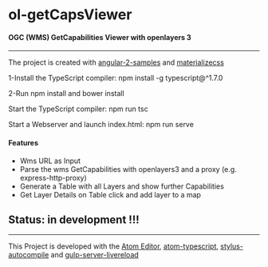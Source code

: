 # ol-getCapsViewer
#### OGC (WMS) GetCapabilities Viewer with openlayers 3
---


The project is created with [angular-2-samples](https://github.com/thelgevold/angular-2-samples) and [materializecss](http://materializecss.com)

1-Install the TypeScript compiler: npm install -g typescript@^1.7.0

2-Run npm install and bower install

Start the TypeScript compiler: npm run tsc

Start a Webserver and launch index.html: npm run serve


#### Features
* Wms URL as Input
* Parse the wms GetCapabilities with openlayers3 and a proxy (e.g. express-http-proxy)
* Generate a Table with all Layers and show further Capabilities
* Get Layer Details on Table click and add layer to a map

## Status: in development !!!


---
This Project is developed with the [Atom Editor](https://atom.io/), [atom-typescript](https://atom.io/packages/atom-typescript), [stylus-autocompile](https://atom.io/packages/stylus-autocompile) and [gulp-server-livereload](gulp-server-livereload)
